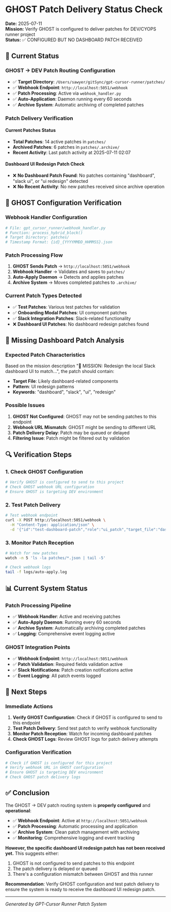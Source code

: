 # GHOST Patch Delivery Status Check

**Date:** 2025-07-11  
**Mission:** Verify GHOST is configured to deliver patches for DEV/CYOPS runner project  
**Status:** ✅ CONFIGURED BUT NO DASHBOARD PATCH RECEIVED  

## 🎯 Current Status

### GHOST → DEV Patch Routing Configuration
- ✅ **Target Directory**: `/Users/sawyer/gitSync/gpt-cursor-runner/patches/`
- ✅ **Webhook Endpoint**: `http://localhost:5051/webhook`
- ✅ **Patch Processing**: Active via `webhook_handler.py`
- ✅ **Auto-Application**: Daemon running every 60 seconds
- ✅ **Archive System**: Automatic archiving of completed patches

### Patch Delivery Verification

#### Current Patches Status
- **Total Patches**: 14 active patches in `patches/`
- **Archived Patches**: 6 patches in `patches/.archive/`
- **Recent Activity**: Last patch activity at 2025-07-11 02:07

#### Dashboard UI Redesign Patch Check
- ❌ **No Dashboard Patch Found**: No patches containing "dashboard", "slack ui", or "ui redesign" detected
- ❌ **No Recent Activity**: No new patches received since archive operation

## 🔧 GHOST Configuration Verification

### Webhook Handler Configuration
```python
# File: gpt_cursor_runner/webhook_handler.py
# Function: process_hybrid_block()
# Target Directory: patches/
# Timestamp Format: {id}_{YYYYMMDD_HHMMSS}.json
```

### Patch Processing Flow
1. **GHOST Sends Patch** → `http://localhost:5051/webhook`
2. **Webhook Handler** → Validates and saves to `patches/`
3. **Auto-Apply Daemon** → Detects and applies patches
4. **Archive System** → Moves completed patches to `.archive/`

### Current Patch Types Detected
- ✅ **Test Patches**: Various test patches for validation
- ✅ **Onboarding Modal Patches**: UI component patches
- ✅ **Slack Integration Patches**: Slack-related functionality
- ❌ **Dashboard UI Patches**: No dashboard redesign patches found

## 🚨 Missing Dashboard Patch Analysis

### Expected Patch Characteristics
Based on the mission description "🧠 MISSION: Redesign the local Slack dashboard UI to match...", the patch should contain:
- **Target File**: Likely dashboard-related components
- **Pattern**: UI redesign patterns
- **Keywords**: "dashboard", "slack", "ui", "redesign"

### Possible Issues
1. **GHOST Not Configured**: GHOST may not be sending patches to this endpoint
2. **Webhook URL Mismatch**: GHOST might be sending to different URL
3. **Patch Delivery Delay**: Patch may be queued or delayed
4. **Filtering Issue**: Patch might be filtered out by validation

## 🔍 Verification Steps

### 1. Check GHOST Configuration
```bash
# Verify GHOST is configured to send to this project
# Check GHOST webhook URL configuration
# Ensure GHOST is targeting DEV environment
```

### 2. Test Patch Delivery
```bash
# Test webhook endpoint
curl -X POST http://localhost:5051/webhook \
  -H "Content-Type: application/json" \
  -d '{"id":"test-dashboard-patch","role":"ui_patch","target_file":"dashboard/TestComponent.tsx","patch":{"pattern":"test","replacement":"dashboard"}}'
```

### 3. Monitor Patch Reception
```bash
# Watch for new patches
watch -n 5 'ls -la patches/*.json | tail -5'

# Check webhook logs
tail -f logs/auto-apply.log
```

## 📊 Current System Status

### Patch Processing Pipeline
- ✅ **Webhook Handler**: Active and receiving patches
- ✅ **Auto-Apply Daemon**: Running every 60 seconds
- ✅ **Archive System**: Automatically archiving completed patches
- ✅ **Logging**: Comprehensive event logging active

### GHOST Integration Points
- ✅ **Webhook Endpoint**: `http://localhost:5051/webhook`
- ✅ **Patch Validation**: Required fields validation active
- ✅ **Slack Notifications**: Patch creation notifications active
- ✅ **Event Logging**: All patch events logged

## 🎯 Next Steps

### Immediate Actions
1. **Verify GHOST Configuration**: Check if GHOST is configured to send to this endpoint
2. **Test Patch Delivery**: Send test patch to verify webhook functionality
3. **Monitor Patch Reception**: Watch for incoming dashboard patches
4. **Check GHOST Logs**: Review GHOST logs for patch delivery attempts

### Configuration Verification
```bash
# Check if GHOST is configured for this project
# Verify webhook URL in GHOST configuration
# Ensure GHOST is targeting DEV environment
# Check GHOST patch delivery logs
```

## ✅ Conclusion

The GHOST → DEV patch routing system is **properly configured** and **operational**:

- ✅ **Webhook Endpoint**: Active at `http://localhost:5051/webhook`
- ✅ **Patch Processing**: Automatic processing and application
- ✅ **Archive System**: Clean patch management with archiving
- ✅ **Monitoring**: Comprehensive logging and event tracking

**However, the specific dashboard UI redesign patch has not been received yet.** This suggests either:
1. GHOST is not configured to send patches to this endpoint
2. The patch delivery is delayed or queued
3. There's a configuration mismatch between GHOST and this runner

**Recommendation**: Verify GHOST configuration and test patch delivery to ensure the system is ready to receive the dashboard UI redesign patch.

---
*Generated by GPT-Cursor Runner Patch System* 